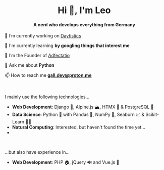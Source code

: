 <h1 align="center">Hi 🗽, I'm Leo</h1>
<h4 align="center">A nerd who develops everything from Germany</h4>

🔭 I’m currently working on [Daytistics](https://github.com/adf-tech/daytistics)

🌱 I'm currently learning **by googling things that interest me**

💚 I’m the Founder of [Adfectatio](https://github.com/adf-tech/)

💬 Ask me about **Python**

📫 How to reach me **gall.dev@proton.me**

<br>

I mainly use the following technologies...
- **Web Development**: Django 🔫, Alpine.js 🏔️, HTMX 📃 & PostgreSQL 🐘
- **Data Science**: Python 🐍 with Pandas 🐼, NumPy 🔢, Seaborn 📈 & Scikit-Learn 👨‍🎓
- **Natural Computing**: Interested, but haven't found the time yet...
- 
<br>

...but also have experience in...
- **Web Development**: PHP 🏠, jQuery 🔊 and Vue.js 🧩
